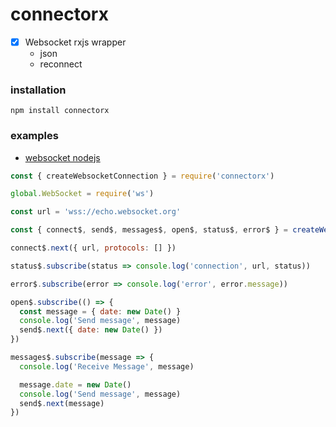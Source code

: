 # connectorx

- [x] Websocket rxjs wrapper
  - json
  - reconnect

### installation
```
npm install connectorx
```

### examples
  - [websocket nodejs](https://github.com/rhrn/connectorx/blob/master/examples/nodejs/websocket.js)
```js
const { createWebsocketConnection } = require('connectorx')

global.WebSocket = require('ws')

const url = 'wss://echo.websocket.org'

const { connect$, send$, messages$, open$, status$, error$ } = createWebsocketConnection()

connect$.next({ url, protocols: [] })

status$.subscribe(status => console.log('connection', url, status))

error$.subscribe(error => console.log('error', error.message))

open$.subscribe(() => {
  const message = { date: new Date() }
  console.log('Send message', message)
  send$.next({ date: new Date() })
})

messages$.subscribe(message => {
  console.log('Receive Message', message)

  message.date = new Date()
  console.log('Send message', message)
  send$.next(message)
})
```
